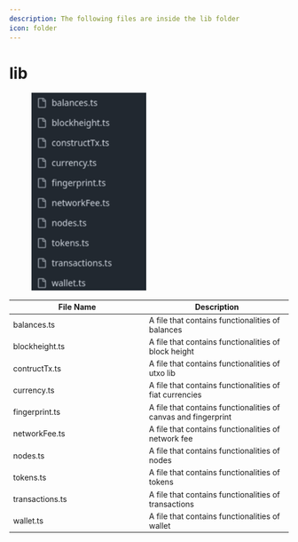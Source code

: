 ```yaml
---
description: The following files are inside the lib folder
icon: folder
---
```


# lib

<div align="left"><figure><img src="../../../.gitbook/assets/image (189).png" alt="" width="207"><figcaption></figcaption></figure></div>

<table><thead><tr><th width="231">File Name</th><th>Description</th></tr></thead><tbody><tr><td>balances.ts</td><td>A file that contains functionalities of balances</td></tr><tr><td>blockheight.ts</td><td>A file that contains functionalities of block height</td></tr><tr><td>contructTx.ts</td><td>A file that contains functionalities of utxo lib</td></tr><tr><td>currency.ts</td><td>A file that contains functionalities of fiat currencies</td></tr><tr><td>fingerprint.ts</td><td>A file that contains functionalities of canvas and fingerprint</td></tr><tr><td>networkFee.ts</td><td>A file that contains functionalities of network fee</td></tr><tr><td>nodes.ts</td><td>A file that contains functionalities of nodes</td></tr><tr><td>tokens.ts</td><td>A file that contains functionalities of tokens</td></tr><tr><td>transactions.ts</td><td>A file that contains functionalities of transactions</td></tr><tr><td>wallet.ts</td><td>A file that contains functionalities of wallet</td></tr></tbody></table>
